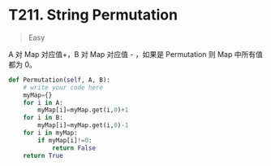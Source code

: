 # T211. String Permutation

> Easy 

A 对 Map 对应值+，B 对 Map 对应值 - ，如果是 Permutation 则 Map 中所有值都为 0。

```Python
def Permutation(self, A, B):
    # write your code here
    myMap={}
    for i in A:
        myMap[i]=myMap.get(i,0)+1
    for i in B:
        myMap[i]=myMap.get(i,0)-1
    for i in myMap:
        if myMap[i]!=0:
            return False
    return True
```

